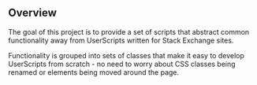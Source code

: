 ## Overview

The goal of this project is to provide a set of scripts that abstract common functionality away from UserScripts written for Stack Exchange sites.

Functionality is grouped into sets of classes that make it easy to develop UserScripts from scratch - no need to worry about CSS classes being renamed or elements being moved around the page.

